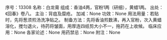 序号：13308
名称：白龙膏
组成：香油4两，官粉1两（研细），黄蜡1两。
出处：《回春》卷八。
主治：背疽及糜疮。
加减：None
功效：None
用法用量：若贴时，先将葱须煎汤洗净贴之。
制备方法：先将香油煎数沸，再入官粉，次入黄蜡溶化，搅匀退火，待药将皱面，用厚连四纸剪大小不一，拖药在上收候。
临床应用：None
各家论述：None
用药禁忌：None
附注：None
